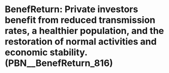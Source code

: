 # BenefReturn: __Private investors benefit from reduced transmission rates, a healthier population, and the restoration of normal activities and economic stability.__ (PBN__BenefReturn_816)

